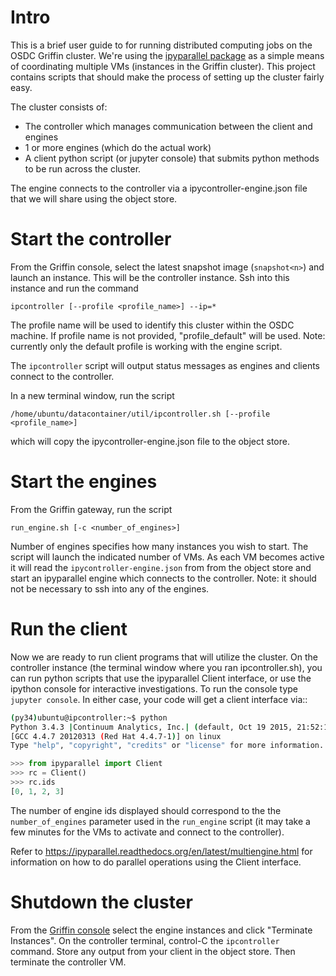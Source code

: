 # Intro

This is a brief user guide to for running distributed computing jobs on
the OSDC Griffin cluster.  We're using the [ipyparallel package](https://ipyparallel.readthedocs.org/en/latest/intro.html)
as a simple means of coordinating multiple VMs (instances in the Griffin cluster).
This project contains scripts that should make the process of setting up the cluster fairly easy.

The cluster consists of:

* The controller which manages communication between the client and engines
* 1 or more engines (which do the actual work)
* A client python script (or jupyter console) that submits python methods to be run across the cluster.

The engine connects to the controller via a ipycontroller-engine.json file that we will share using
the object store.

# Start the controller

From the Griffin console, select the latest snapshot image (`snapshot<n>`) and launch an instance.
This will be the controller instance.  Ssh into this instance and run the command

    ipcontroller [--profile <profile_name>] --ip=*

The profile name will be used to identify this
cluster within the OSDC machine.  If profile name is not provided, "profile_default" will be used.
Note: currently only the default profile is working with the engine script.

The `ipcontroller` script will output status messages as engines and clients connect to the controller.

In a new terminal window, run the script

    /home/ubuntu/datacontainer/util/ipcontroller.sh [--profile <profile_name>]

which will copy the ipycontroller-engine.json file to the object store.

# Start the engines

From the Griffin gateway, run the script

    run_engine.sh [-c <number_of_engines>]

Number of engines specifies how many instances you wish to start.  The script will launch the indicated number of VMs.  As each VM becomes active it will read the `ipycontroller-engine.json` from from the object store and start an ipyparallel engine which connects to the controller. Note: it should not be necessary to ssh into any of the engines.

# Run the client

Now we are ready to run client programs that will utilize the cluster.  On the controller instance (the
terminal window where you ran ipcontroller.sh), you can run python scripts that use the ipyparallel Client
interface, or use the ipython console for interactive investigations.
To run the console type ``jupyter console``.  In either case, your code will get a client interface via::
```bash
(py34)ubuntu@ipcontroller:~$ python
Python 3.4.3 |Continuum Analytics, Inc.| (default, Oct 19 2015, 21:52:17) 
[GCC 4.4.7 20120313 (Red Hat 4.4.7-1)] on linux
Type "help", "copyright", "credits" or "license" for more information.
```
```python
>>> from ipyparallel import Client
>>> rc = Client()
>>> rc.ids
[0, 1, 2, 3]
```

The number of engine ids displayed should correspond to the the `number_of_engines` parameter used in the
`run_engine` script  (it may take a few minutes for the VMs to activate and connect to the controller).

Refer to https://ipyparallel.readthedocs.org/en/latest/multiengine.html for information on how to do
parallel operations using the Client interface.

# Shutdown the cluster

From the [Griffin console](https://www.opensciencedatacloud.org/project/instances/) select the engine instances and click "Terminate Instances".
On the controller terminal, control-C the `ipcontroller` command.  Store any output from your client
in the object store. Then terminate the controller VM.
